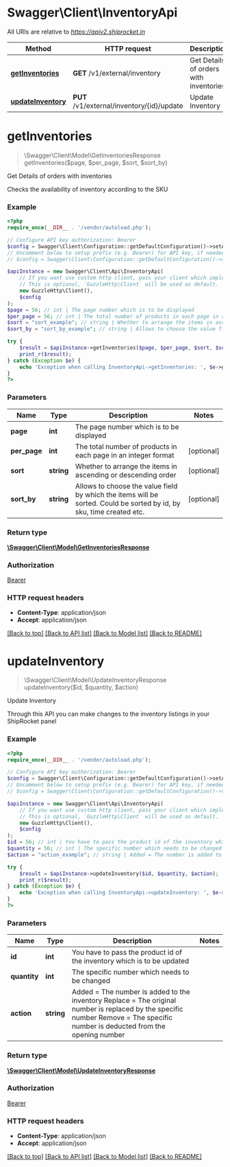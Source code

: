 # Swagger\Client\InventoryApi

All URIs are relative to *https://apiv2.shiprocket.in*

Method | HTTP request | Description
------------- | ------------- | -------------
[**getInventories**](InventoryApi.md#getInventories) | **GET** /v1/external/inventory | Get Details of orders with inventories
[**updateInventory**](InventoryApi.md#updateInventory) | **PUT** /v1/external/inventory/{id}/update | Update Inventory


# **getInventories**
> \Swagger\Client\Model\GetInventoriesResponse getInventories($page, $per_page, $sort, $sort_by)

Get Details of orders with inventories

Checks the availability of inventory according to the SKU

### Example
```php
<?php
require_once(__DIR__ . '/vendor/autoload.php');

// Configure API key authorization: Bearer
$config = Swagger\Client\Configuration::getDefaultConfiguration()->setApiKey('Authorization', 'YOUR_API_KEY');
// Uncomment below to setup prefix (e.g. Bearer) for API key, if needed
// $config = Swagger\Client\Configuration::getDefaultConfiguration()->setApiKeyPrefix('Authorization', 'Bearer');

$apiInstance = new Swagger\Client\Api\InventoryApi(
    // If you want use custom http client, pass your client which implements `GuzzleHttp\ClientInterface`.
    // This is optional, `GuzzleHttp\Client` will be used as default.
    new GuzzleHttp\Client(),
    $config
);
$page = 56; // int | The page number which is to be displayed
$per_page = 56; // int | The total number of products in each page in an integer format
$sort = "sort_example"; // string | Whether to arrange the items in ascending or descending order
$sort_by = "sort_by_example"; // string | Allows to choose the value field by which the items will be sorted. Could be sorted by id, by sku, time created etc.

try {
    $result = $apiInstance->getInventories($page, $per_page, $sort, $sort_by);
    print_r($result);
} catch (Exception $e) {
    echo 'Exception when calling InventoryApi->getInventories: ', $e->getMessage(), PHP_EOL;
}
?>
```

### Parameters

Name | Type | Description  | Notes
------------- | ------------- | ------------- | -------------
 **page** | **int**| The page number which is to be displayed |
 **per_page** | **int**| The total number of products in each page in an integer format | [optional]
 **sort** | **string**| Whether to arrange the items in ascending or descending order | [optional]
 **sort_by** | **string**| Allows to choose the value field by which the items will be sorted. Could be sorted by id, by sku, time created etc. | [optional]

### Return type

[**\Swagger\Client\Model\GetInventoriesResponse**](../Model/GetInventoriesResponse.md)

### Authorization

[Bearer](../../README.md#Bearer)

### HTTP request headers

 - **Content-Type**: application/json
 - **Accept**: application/json

[[Back to top]](#) [[Back to API list]](../../README.md#documentation-for-api-endpoints) [[Back to Model list]](../../README.md#documentation-for-models) [[Back to README]](../../README.md)

# **updateInventory**
> \Swagger\Client\Model\UpdateInventoryResponse updateInventory($id, $quantity, $action)

Update Inventory

Through this API you can make changes to the inventory listings in your ShipRocket panel

### Example
```php
<?php
require_once(__DIR__ . '/vendor/autoload.php');

// Configure API key authorization: Bearer
$config = Swagger\Client\Configuration::getDefaultConfiguration()->setApiKey('Authorization', 'YOUR_API_KEY');
// Uncomment below to setup prefix (e.g. Bearer) for API key, if needed
// $config = Swagger\Client\Configuration::getDefaultConfiguration()->setApiKeyPrefix('Authorization', 'Bearer');

$apiInstance = new Swagger\Client\Api\InventoryApi(
    // If you want use custom http client, pass your client which implements `GuzzleHttp\ClientInterface`.
    // This is optional, `GuzzleHttp\Client` will be used as default.
    new GuzzleHttp\Client(),
    $config
);
$id = 56; // int | You have to pass the product id of the inventory which is to be updated
$quantity = 56; // int | The specific number which needs to be changed
$action = "action_example"; // string | Added = The number is added to the inventory Replace = The original number is replaced by the specific number Remove = The specific number is deducted from the opening number

try {
    $result = $apiInstance->updateInventory($id, $quantity, $action);
    print_r($result);
} catch (Exception $e) {
    echo 'Exception when calling InventoryApi->updateInventory: ', $e->getMessage(), PHP_EOL;
}
?>
```

### Parameters

Name | Type | Description  | Notes
------------- | ------------- | ------------- | -------------
 **id** | **int**| You have to pass the product id of the inventory which is to be updated |
 **quantity** | **int**| The specific number which needs to be changed |
 **action** | **string**| Added &#x3D; The number is added to the inventory Replace &#x3D; The original number is replaced by the specific number Remove &#x3D; The specific number is deducted from the opening number |

### Return type

[**\Swagger\Client\Model\UpdateInventoryResponse**](../Model/UpdateInventoryResponse.md)

### Authorization

[Bearer](../../README.md#Bearer)

### HTTP request headers

 - **Content-Type**: application/json
 - **Accept**: application/json

[[Back to top]](#) [[Back to API list]](../../README.md#documentation-for-api-endpoints) [[Back to Model list]](../../README.md#documentation-for-models) [[Back to README]](../../README.md)

